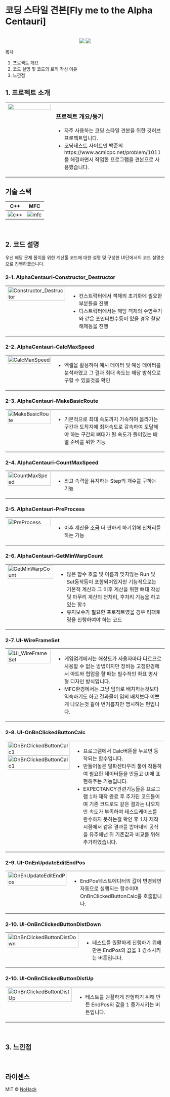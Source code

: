 # 코딩 스타일 견본[Fly me to the Alpha Centauri]

<p align="center">
  <br>
  <img src="./images/common/SolvedTarget_1.jpg">
  <img src="./images/common/SolvedTarget_2.jpg">
  <br>
</p>

목차

1. 프로젝트 개요
2. 코드 설명 및 코드의 로직 작성 이유
3. 느낀점

## 1. 프로젝트 소개

<table>
  <tr>
    <td style="width: 30%; vertical-align: top;">
      <img src="./images/common/ProgramData.jpg" alt="" style="width: 100%;">
    </td>
    <td style="width: 70%; vertical-align: top; text-align: left;">
      <h3>프로젝트 개요/동기</h3>
      <ul>
        <li>자주 사용하는 코딩 스타일 견본을 위한 깃허브 프로젝트입니다.</li>
        <li>코딩테스트 사이트인 백준의 https://www.acmicpc.net/problem/1011 를 해결하면서 작업한 프로그램을 견본으로 사용했습니다.</li>
      </ul>
    </td>
  </tr>
</table>

## 기술 스택

|	C++	    |   MFC   |
|:------: |:------: |
|![c++]   | ![mfc]  |

<br>

## 2. 코드 설명
우선 해당 문제 풀이를 위한 계산툴 코드에 대한 설명 및 구성한 UI단에서의 코드 설명순으로 진행하겠습니다.

### 2-1. AlphaCentauri-Constructor_Destructor
<table>
  <tr>
    <td style="width: 30%; vertical-align: top;">
      <img src="./images/common/Constructor_Destructor.jpg" alt="Constructor_Destructor" style="width: 100%;">
    </td>
    <td style="width: 70%; vertical-align: top; text-align: left;">
      <ul>
        <li>컨스트럭터에서 객체의 초기화에 필요한 부분들을 진행</li>
        <li>디스트럭터에서는 해당 객체의 수명주기와 같은 포인터변수등이 있을 경우 할당해제등을 진행</li>
      </ul>
    </td>
  </tr>
</table>

### 2-2. AlphaCentauri-CalcMaxSpeed
<table>
  <tr>
    <td style="width: 30%; vertical-align: top;">
      <img src="./images/common/CalcMaxSpeed.jpg" alt="CalcMaxSpeed" style="width: 100%;">
    </td>
    <td style="width: 70%; vertical-align: top; text-align: left;">
      <ul>
        <li>엑셀을 활용하여 예시 데이터 및 예상 데이터를 분석하였고 그 결과 최대 속도는 해당 방식으로 구할 수 있을것을 확인</li>
      </ul>
    </td>
  </tr>
</table>

### 2-3. AlphaCentauri-MakeBasicRoute
<table>
  <tr>
    <td style="width: 30%; vertical-align: top;">
      <img src="./images/common/MakeBasicRoute.jpg" alt="MakeBasicRoute" style="width: 100%;">
    </td>
    <td style="width: 70%; vertical-align: top; text-align: left;">
      <ul>
        <li>기본적으로 최대 속도까지 가속하며 올라가는 구간과 도착지에 최저속도로 감속하여 도달해야 하는 구간의 뼈대가 될 속도가 들어있는 배열 준비를 위한 기능</li>
      </ul>
    </td>
  </tr>
</table>

### 2-4. AlphaCentauri-CountMaxSpeed
<table>
  <tr>
    <td style="width: 30%; vertical-align: top;">
      <img src="./images/common/CountMaxSpeed.jpg" alt="CountMaxSpeed" style="width: 100%;">
    </td>
    <td style="width: 70%; vertical-align: top; text-align: left;">
      <ul>
        <li>최고 속력을 유지하는 Step의 개수를 구하는 기능</li>
      </ul>
    </td>
  </tr>
</table>

### 2-5. AlphaCentauri-PreProcess
<table>
  <tr>
    <td style="width: 30%; vertical-align: top;">
      <img src="./images/common/PreProcess.jpg" alt="PreProcess" style="width: 100%;">
    </td>
    <td style="width: 70%; vertical-align: top; text-align: left;">
      <ul>
        <li>이후 계산을 조금 더 편하게 하기위해 전처리를 하는 기능</li>
      </ul>
    </td>
  </tr>
</table>

### 2-6. AlphaCentauri-GetMinWarpCount
<table>
  <tr>
    <td style="width: 30%; vertical-align: top;">
      <img src="./images/common/GetMinWarpCount.jpg" alt="GetMinWarpCount" style="width: 100%;">
    </td>
    <td style="width: 70%; vertical-align: top; text-align: left;">
      <ul>
        <li>많은 함수 호출 및 이름과 맞지않는 Run 및 Set동작등이 포함되어있지만 기능적으로는 기본적 계산과 그 이후 계산을 위한 뼈대 작성 및 마무리 계산의 전처리, 후처리 기능을 하고있는 함수</li>
        <li>유지보수가 필요한 프로젝트였을 경우 리팩토링을 진행하여야 하는 코드</li>
      </ul>
    </td>
  </tr>
</table>

### 2-7. UI-WireFrameSet
<table>
  <tr>
    <td style="width: 30%; vertical-align: top;">
      <img src="./images/common/UI_WireFrameSet.jpg" alt="UI_WireFrameSet" style="width: 100%;">
    </td>
    <td style="width: 70%; vertical-align: top; text-align: left;">
      <ul>
        <li>게임업계에서는 해상도가 사용자마다 다르므로 사용할 수 없는 방법이지만 장비등 고정환경에서 아트와 협업을 할 때는 필수적인 좌표 명시형 디자인 방식입니다.</li>
        <li>MFC환경에서는 그냥 임의로 배치하는것보다 익숙하기도 하고 결과물이 임의 배치보다 이쁘게 나오는것 같아 번거롭지만 명시하는 편입니다.</li>
      </ul>
    </td>
  </tr>
</table>

### 2-8. UI-OnBnClickedButtonCalc
<table>
  <tr>
    <td style="width: 30%; vertical-align: top;">
      <img src="./images/common/OnBnClickedButtonCalc1.jpg" alt="OnBnClickedButtonCalc1" style="width: 100%;">
      <img src="./images/common/OnBnClickedButtonCalc2.jpg" alt="OnBnClickedButtonCalc1" style="width: 100%;">
    </td>
    <td style="width: 70%; vertical-align: top; text-align: left;">
      <ul>
        <li>프로그램에서 Calc버튼을 누르면 동작되는 함수입니다.</li>
        <li>만들어놓은 알파센타우리 툴이 작동하여 필요한 데이터들을 만들고 UI에 표현해주는 기능입니다.</li>
        <li>EXPECTANCY관련기능들은 프로그램 1차 제작 완료 후 추가된 코드들이며 기존 코드로도 같은 결과는 나오지만 속도가 부족하여 테스트케이스를 완수하지 못하는걸 확인 후 1차 제작 시점에서 같은 결과를 뽑아내되 공식을 유추해낸 뒤 기존값과 비교를 위해 추가하였습니다.</li>
      </ul>
    </td>
  </tr>
</table>

### 2-9. UI-OnEnUpdateEditEndPos
<table>
  <tr>
    <td style="width: 30%; vertical-align: top;">
      <img src="./images/common/OnEnUpdateEditEndPos.jpg" alt="OnEnUpdateEditEndPos" style="width: 100%;">
    </td>
    <td style="width: 70%; vertical-align: top; text-align: left;">
      <ul>
        <li>EndPos텍스트에디터의 값이 변경되면 자동으로 실행되는 함수이며 OnBnClickedButtonCalc를 호출합니다.</li>
      </ul>
    </td>
  </tr>
</table>

### 2-10. UI-OnBnClickedButtonDistDown
<table>
  <tr>
    <td style="width: 30%; vertical-align: top;">
      <img src="./images/common/OnBnClickedButtonDistDown.jpg" alt="OnBnClickedButtonDistDown" style="width: 100%;">
    </td>
    <td style="width: 70%; vertical-align: top; text-align: left;">
      <ul>
        <li>테스트를 원활하게 진행하기 위해 만든 EndPos의 값을 1 감소시키는 버튼입니다.</li>
      </ul>
    </td>
  </tr>
</table>

### 2-10. UI-OnBnClickedButtonDistUp
<table>
  <tr>
    <td style="width: 30%; vertical-align: top;">
      <img src="./images/common/OnBnClickedButtonDistUp.jpg" alt="OnBnClickedButtonDistUp" style="width: 100%;">
    </td>
    <td style="width: 70%; vertical-align: top; text-align: left;">
      <ul>
        <li>테스트를 원활하게 진행하기 위해 만든 EndPos의 값을 1 증가시키는 버튼입니다.</li>
      </ul>
    </td>
  </tr>
</table>

<br>

## 3. 느낀점


<p align="justify">

</p>

<br>

## 라이센스

MIT &copy; [NoHack](mailto:lbjp114@gmail.com)

<!-- Stack Icon Refernces -->

[git]: /images/stack/Git.svg
[github]: /images/stack/GithubDesktop.svg
[ue]: /images/stack/UnrealEngine.svg
[bd]: /images/stack/Blender.svg
[c++]: /images/stack/C++.svg
[mfc]: /images/stack/Microsoft_Foundation_Class.svg
